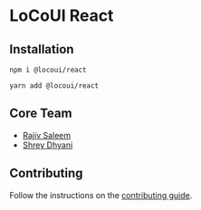 # LoCoUI React

## Installation

```
npm i @locoui/react
```

```
yarn add @locoui/react
```

## Core Team

- [Rajiv Saleem](https://x.com/rjv_im)
- [Shrey Dhyani](https://x.com/ShreyDhyani)

## Contributing

Follow the instructions on the [contributing guide](https://github.com/locoui/locoui/blob/main/contributing.md).
